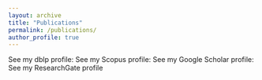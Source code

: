 ```yaml
---
layout: archive
title: "Publications"
permalink: /publications/
author_profile: true
---
```

 
 See my dblp profile: 
 See my Scopus profile:
 See my Google Scholar profile:
 See my ResearchGate profile
